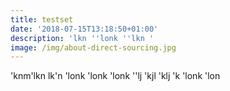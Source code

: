 ```yaml
---
title: testset
date: '2018-07-15T13:18:50+01:00'
description: 'lkn ''lonk ''lkn '
image: /img/about-direct-sourcing.jpg
---
```

'knm'lkn lk'n 'lonk 'lonk 'lonk  ''lj 'kjl 'klj 'k 'lonk 'lon
